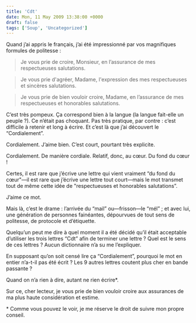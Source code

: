 ```yaml
---
title: 'Cdt'
date: Mon, 11 May 2009 13:38:00 +0000
draft: false
tags: ['Soup', 'Uncategorized']
---
```


Quand j’ai appris le français, j’ai été impressionné par vos magnifiques formules de politesse :

> Je vous prie de croire, Monsieur, en l’assurance de mes respectueuses salutations.

> Je vous prie d'agréer, Madame, l'expression des mes respectueuses et sincères salutations.

> Je vous prie de bien vouloir croire, Madame, en l’assurance de mes respectueuses et honorables salutations.

C’est très pompeux. Ça correspond bien à la langue (la langue fait-elle un peuple ?). Ce n’était pas choquant. Pas très pratique, par contre : c’est difficile à retenir et long à écrire. Et c’est là que j’ai découvert le “Cordialement”.

Cordialement. J’aime bien. C’est court, pourtant très explicite.

Cordialement. De manière cordiale. Relatif, donc, au cœur. Du fond du cœur !

Certes, il est rare que j’écrive une lettre qui vient vraiment “du fond du cœur"—il est rare que j’écrive une lettre tout court—mais le mot transmet tout de même cette idée de "respectueuses et honorables salutations”.

J’aime ce mot.

Mais là, c’est le drame : l’arrivée du “mail” ou—frisson—le “mél” ; et avec lui, une génération de personnes fainéantes, dépourvues de tout sens de politesse, de protocole et d’étiquette.

Quelqu’un peut me dire à quel moment il a été décidé qu’il était acceptable d’utiliser les trois lettres “Cdt” afin de terminer une lettre ? Quel est le sens de ces lettres ? Aucun dictionnaire n’a su me l’expliquer.

En supposant qu’on soit censé lire ça “Cordialement”, pourquoi le mot en entier n’a-t-il pas été écrit ? Les 9 autres lettres coutent plus cher en bande passante ?

Quand on n’a rien à dire, autant ne rien écrire\*.

Sur ce, cher lecteur, je vous prie de bien vouloir croire aux assurances de ma plus haute considération et estime.

  
\* Comme vous pouvez le voir, je me réserve le droit de suivre mon propre conseil.